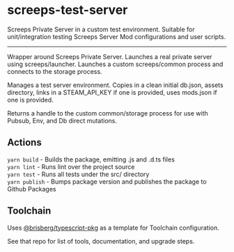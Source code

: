 # screeps-test-server
Screeps Private Server in a custom test environment. Suitable for unit/integration testing Screeps Server Mod configurations and user scripts.

---

Wrapper around Screeps Private Server. Launches a real private server using screeps/launcher. Launches a custom screeps/common process and connects to the storage process.

Manages a test server environment. Copies in a clean initial db.json, assets directory, links in a STEAM_API_KEY if one is provided, uses mods.json if one is provided.

Returns a handle to the custom common/storage process for use with Pubsub, Env, and Db direct mutations.

## Actions

`yarn build` - Builds the package, emitting .js and .d.ts files\
`yarn lint` - Runs lint over the project source\
`yarn test` - Runs all tests under the src/ directory\
`yarn publish` - Bumps package version and publishes the package to Github Packages

## Toolchain

Uses [@brisberg/typescript-pkg](https://github.com/brisberg/typescript-pkg) as a template for Toolchain configuration.

See that repo for list of tools, documentation, and upgrade steps.
